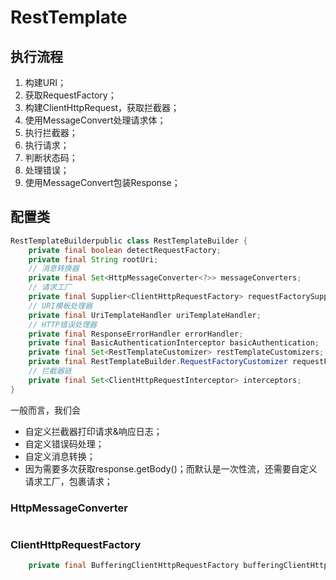 # RestTemplate

## 执行流程

1.  构建URI；
2.  获取RequestFactory；
3.  构建ClientHttpRequest，获取拦截器；
4.  使用MessageConvert处理请求体；
5.  执行拦截器；
6.  执行请求；
7.  判断状态码；
8.  处理错误；
9.  使用MessageConvert包装Response；

## 配置类

```java
RestTemplateBuilderpublic class RestTemplateBuilder {
    private final boolean detectRequestFactory;
    private final String rootUri;
    // 消息转换器
    private final Set<HttpMessageConverter<?>> messageConverters;
    // 请求工厂
    private final Supplier<ClientHttpRequestFactory> requestFactorySupplier;
    // URI模板处理器
    private final UriTemplateHandler uriTemplateHandler;
    // HTTP错误处理器
    private final ResponseErrorHandler errorHandler;
    private final BasicAuthenticationInterceptor basicAuthentication;
    private final Set<RestTemplateCustomizer> restTemplateCustomizers;
    private final RestTemplateBuilder.RequestFactoryCustomizer requestFactoryCustomizer;
    // 拦截器链
    private final Set<ClientHttpRequestInterceptor> interceptors;
}
```

一般而言，我们会

-   自定义拦截器打印请求&响应日志；
-   自定义错误码处理；
-   自定义消息转换；
-   因为需要多次获取response.getBody()；而默认是一次性流，还需要自定义请求工厂，包裹请求；

### HttpMessageConverter

```

```

### ClientHttpRequestFactory

```java
    private final BufferingClientHttpRequestFactory bufferingClientHttpRequestFactory = new BufferingClientHttpRequestFactory(new HttpComponentsClientHttpRequestFactory());
```